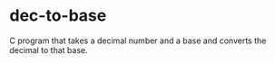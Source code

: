 # dec-to-base
C program that takes a decimal number and a base and converts the decimal to that base.
